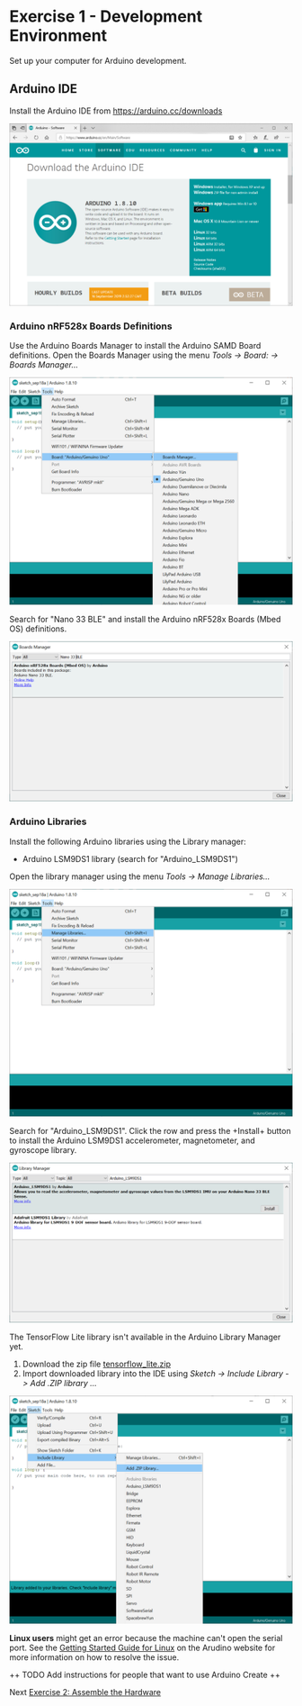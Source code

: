# Exercise 1 - Development Environment

Set up your computer for Arduino development.

## Arduino IDE
Install the Arduino IDE from https://arduino.cc/downloads

![Arduino IDE Download](../images/ArduinoIDE.png)
        
### Arduino nRF528x Boards Definitions
Use the Arduino Boards Manager to install the Arduino SAMD Board definitions. Open the Boards Manager using the menu _Tools -> Board: -> Boards Manager..._

![Arduino Boards Manager](../images/BoardManager-Menu.png)

Search for "Nano 33 BLE" and install the Arduino nRF528x Boards (Mbed OS) definitions.

![Arduino nRF528x Board Definitions](../images/BoardsManager.png)
        
### Arduino Libraries        
Install the following Arduino libraries using the Library manager:

* Arduino LSM9DS1 library (search for "Arduino_LSM9DS1")

Open the library manager using the menu _Tools ->  Manage Libraries..._

![Arduino Library Manager Menu](../images/ManageLibraries.png)

Search for "Arduino_LSM9DS1". Click the row and press the +Install+ button to install the Arduino LSM9DS1 accelerometer, magnetometer, and gyroscope library. 

![Arduino LSM9DS1 library](../images/library-arduinolsm9ds1.png)

The TensorFlow Lite library isn't available in the Arduino Library Manager yet.

1. Download the zip file [tensorflow_lite.zip](https://storage.googleapis.com/tensorflow-nightly/github/tensorflow/tensorflow/lite/experimental/micro/tools/make/gen/arduino_x86_64/prj/tensorflow_lite.zip)
2. Import downloaded library into the IDE using _Sketch -> Include Library -> Add .ZIP library ..._

![Importing Tensor Flow Lite Library from ZIP file](../images/ImportZipLibrary.png)

__Linux users__ might get an error because the machine can't open the serial port. See the [Getting Started Guide for Linux](https://www.arduino.cc/en/guide/linux) on the Arudino website for more information on how to resolve the issue.

++ TODO Add instructions for people that want to use Arduino Create ++

Next [Exercise 2: Assemble the Hardware](exercise2.md)
